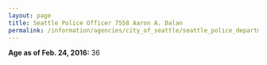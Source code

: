 ```yaml
---
layout: page
title: Seattle Police Officer 7558 Aaron A. Dalan
permalink: /information/agencies/city_of_seattle/seattle_police_department/copbook/7558/
---
```


**Age as of Feb. 24, 2016:** 36
